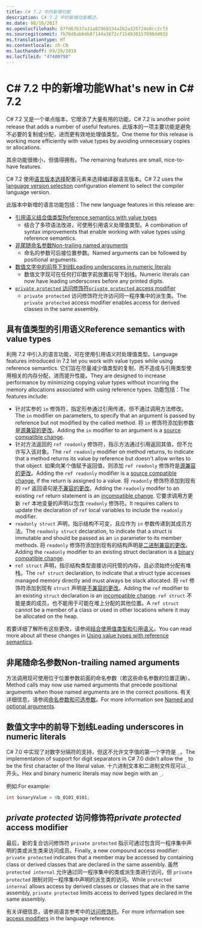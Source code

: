 ```yaml
---
title: C# 7.2 中的新增功能
description: C# 7.2 中的新增功能概述。
ms.date: 08/16/2017
ms.openlocfilehash: 87fd67b37a31a02960334a2b2a325724e0cc2c73
ms.sourcegitcommit: fb78d8abbdb87144a3872cf154930157090dd933
ms.translationtype: HT
ms.contentlocale: zh-CN
ms.lasthandoff: 09/29/2018
ms.locfileid: "47400798"
---
```

# <a name="whats-new-in-c-72"></a><span data-ttu-id="f4dc8-103">C# 7.2 中的新增功能</span><span class="sxs-lookup"><span data-stu-id="f4dc8-103">What's new in C# 7.2</span></span>

<span data-ttu-id="f4dc8-104">C# 7.2 又是一个单点版本，它增添了大量有用的功能。</span><span class="sxs-lookup"><span data-stu-id="f4dc8-104">C# 7.2 is another point release that adds a number of useful features.</span></span>
<span data-ttu-id="f4dc8-105">此版本的一项主要功能是避免不必要的复制或分配，进而更有效地处理值类型。</span><span class="sxs-lookup"><span data-stu-id="f4dc8-105">One theme for this release is working more efficiently with value types by avoiding unnecessary copies or allocations.</span></span> 

<span data-ttu-id="f4dc8-106">其余功能很微小，但值得拥有。</span><span class="sxs-lookup"><span data-stu-id="f4dc8-106">The remaining features are small, nice-to-have features.</span></span>

<span data-ttu-id="f4dc8-107">C# 7.2 使用[语言版本选择](../language-reference/configure-language-version.md)配置元素来选择编译器语言版本。</span><span class="sxs-lookup"><span data-stu-id="f4dc8-107">C# 7.2 uses the [language version selection](../language-reference/configure-language-version.md) configuration element to select the compiler language version.</span></span>

<span data-ttu-id="f4dc8-108">此版本中新增的语言功能包括：</span><span class="sxs-lookup"><span data-stu-id="f4dc8-108">The new language features in this release are:</span></span>

* [<span data-ttu-id="f4dc8-109">引用语义结合值类型</span><span class="sxs-lookup"><span data-stu-id="f4dc8-109">Reference semantics with value types</span></span>](#reference-semantics-with-value-types)
  - <span data-ttu-id="f4dc8-110">结合了多项语法改进，可使用引用语义处理值类型。</span><span class="sxs-lookup"><span data-stu-id="f4dc8-110">A combination of syntax improvements that enable working with value types using reference semantics.</span></span>
* [<span data-ttu-id="f4dc8-111">非尾随命名参数</span><span class="sxs-lookup"><span data-stu-id="f4dc8-111">Non-trailing named arguments</span></span>](#non-trailing-named-arguments)
  - <span data-ttu-id="f4dc8-112">命名的参数可后接位置参数。</span><span class="sxs-lookup"><span data-stu-id="f4dc8-112">Named arguments can be followed by positional arguments.</span></span>
* [<span data-ttu-id="f4dc8-113">数值文字中的前导下划线</span><span class="sxs-lookup"><span data-stu-id="f4dc8-113">Leading underscores in numeric literals</span></span>](#leading-underscores-in-numeric-literals)
  - <span data-ttu-id="f4dc8-114">数值文字现可在任何打印数字前放置前导下划线。</span><span class="sxs-lookup"><span data-stu-id="f4dc8-114">Numeric literals can now have leading underscores before any printed digits.</span></span>
* [<span data-ttu-id="f4dc8-115">`private protected` 访问修饰符</span><span class="sxs-lookup"><span data-stu-id="f4dc8-115">`private protected` access modifier</span></span>](#private-protected-access-modifier)
  - <span data-ttu-id="f4dc8-116">`private protected` 访问修饰符允许访问同一程序集中的派生类。</span><span class="sxs-lookup"><span data-stu-id="f4dc8-116">The `private protected` access modifier enables access for derived classes in the same assembly.</span></span>

## <a name="reference-semantics-with-value-types"></a><span data-ttu-id="f4dc8-117">具有值类型的引用语义</span><span class="sxs-lookup"><span data-stu-id="f4dc8-117">Reference semantics with value types</span></span>

<span data-ttu-id="f4dc8-118">利用 7.2 中引入的语言功能，可在使用引用语义时处理值类型。</span><span class="sxs-lookup"><span data-stu-id="f4dc8-118">Language features introduced in 7.2 let you work with value types while using reference semantics.</span></span> <span data-ttu-id="f4dc8-119">它们旨在尽量减少值类型的复制，而不造成与引用类型使用相关的内存分配，进而提升性能。</span><span class="sxs-lookup"><span data-stu-id="f4dc8-119">They are designed to increase performance by minimizing copying value types without incurring the memory allocations associated with using reference types.</span></span> <span data-ttu-id="f4dc8-120">功能包括：</span><span class="sxs-lookup"><span data-stu-id="f4dc8-120">The features include:</span></span>

 - <span data-ttu-id="f4dc8-121">针对实参的 `in` 修饰符，指定形参通过引用传递，但不通过调用方法修改。</span><span class="sxs-lookup"><span data-stu-id="f4dc8-121">The `in` modifier on parameters, to specify that an argument is passed by reference but not modified by the called method.</span></span> <span data-ttu-id="f4dc8-122">将 `in` 修饰符添加到参数是[源兼容的更改](version-update-considerations.md#source-compatible-changes)。</span><span class="sxs-lookup"><span data-stu-id="f4dc8-122">Adding the `in` modifier to an argument is a [source compatible change](version-update-considerations.md#source-compatible-changes).</span></span>
 - <span data-ttu-id="f4dc8-123">针对方法返回的 `ref readonly` 修饰符，指示方法通过引用返回其值，但不允许写入该对象。</span><span class="sxs-lookup"><span data-stu-id="f4dc8-123">The `ref readonly` modifier on method returns, to indicate that a method returns its value by reference but doesn't allow writes to that object.</span></span> <span data-ttu-id="f4dc8-124">如果向某个值赋予返回值，则添加 `ref readonly` 修饰符是[源兼容的更改](version-update-considerations.md#source-compatible-changes)。</span><span class="sxs-lookup"><span data-stu-id="f4dc8-124">Adding the `ref readonly` modifier is a [source compatible change](version-update-considerations.md#source-compatible-changes), if the return is assigned to a value.</span></span> <span data-ttu-id="f4dc8-125">将 `readonly` 修饰符添加到现有的 `ref` 返回语句是[不兼容的更改](version-update-considerations.md#incompatible-changes)。</span><span class="sxs-lookup"><span data-stu-id="f4dc8-125">Adding the `readonly` modifer to an existing `ref` return statement is an [incompatible change](version-update-considerations.md#incompatible-changes).</span></span> <span data-ttu-id="f4dc8-126">它要求调用方更新 `ref` 本地变量的声明以包含 `readonly` 修饰符。</span><span class="sxs-lookup"><span data-stu-id="f4dc8-126">It requires callers to update the declaration of `ref` local variables to include the `readonly` modifier.</span></span>
 - <span data-ttu-id="f4dc8-127">`readonly struct` 声明，指示结构不可变，且应作为 `in` 参数传递到其成员方法。</span><span class="sxs-lookup"><span data-stu-id="f4dc8-127">The `readonly struct` declaration, to indicate that a struct is immutable and should be passed as an `in` parameter to its member methods.</span></span> <span data-ttu-id="f4dc8-128">将 `readonly` 修饰符添加到现有的结构声明是[二进制兼容的更改](version-update-considerations.md#binary-compatible-changes)。</span><span class="sxs-lookup"><span data-stu-id="f4dc8-128">Adding the `readonly` modifier to an existing struct declaration is a [binary compatible change](version-update-considerations.md#binary-compatible-changes).</span></span>
 - <span data-ttu-id="f4dc8-129">`ref struct` 声明，指示结构类型直接访问托管的内存，且必须始终分配有堆栈。</span><span class="sxs-lookup"><span data-stu-id="f4dc8-129">The `ref struct` declaration, to indicate that a struct type accesses managed memory directly and must always be stack allocated.</span></span> <span data-ttu-id="f4dc8-130">将 `ref` 修饰符添加到现有 `struct` 声明是[不兼容的更改](version-update-considerations.md#incompatible-changes)。</span><span class="sxs-lookup"><span data-stu-id="f4dc8-130">Adding the `ref` modifier to an existing `struct` declaration is an [incompatible change](version-update-considerations.md#incompatible-changes).</span></span> <span data-ttu-id="f4dc8-131">`ref struct` 不能是类的成员，也不能用于可能在堆上分配的其他位置。</span><span class="sxs-lookup"><span data-stu-id="f4dc8-131">A `ref struct` cannot be a member of a class or used in other locations where it may be allocated on the heap.</span></span>

<span data-ttu-id="f4dc8-132">若要详细了解所有这些更改，请参阅[结合使用值类型和引用语义](../reference-semantics-with-value-types.md)。</span><span class="sxs-lookup"><span data-stu-id="f4dc8-132">You can read more about all these changes in [Using value types with reference semantics](../reference-semantics-with-value-types.md).</span></span>

## <a name="non-trailing-named-arguments"></a><span data-ttu-id="f4dc8-133">非尾随命名参数</span><span class="sxs-lookup"><span data-stu-id="f4dc8-133">Non-trailing named arguments</span></span>

<span data-ttu-id="f4dc8-134">方法调用现可使用位于位置参数前面的命名参数（若这些命名参数的位置正确）。</span><span class="sxs-lookup"><span data-stu-id="f4dc8-134">Method calls may now use named arguments that precede positional arguments when those named arguments are in the correct positions.</span></span> <span data-ttu-id="f4dc8-135">有关详细信息，请参阅[命名参数和可选参数](../programming-guide/classes-and-structs/named-and-optional-arguments.md)。</span><span class="sxs-lookup"><span data-stu-id="f4dc8-135">For more information see [Named and optional arguments](../programming-guide/classes-and-structs/named-and-optional-arguments.md).</span></span>

## <a name="leading-underscores-in-numeric-literals"></a><span data-ttu-id="f4dc8-136">数值文字中的前导下划线</span><span class="sxs-lookup"><span data-stu-id="f4dc8-136">Leading underscores in numeric literals</span></span>

<span data-ttu-id="f4dc8-137">C# 7.0 中实现了对数字分隔符的支持，但这不允许文字值的第一个字符是 `_`。</span><span class="sxs-lookup"><span data-stu-id="f4dc8-137">The implementation of support for digit separators in C# 7.0 didn't allow the `_` to be the first character of the literal value.</span></span> <span data-ttu-id="f4dc8-138">十六进制文本和二进制文件现可以 `_` 开头。</span><span class="sxs-lookup"><span data-stu-id="f4dc8-138">Hex and binary numeric literals may now begin with an `_`.</span></span> 

<span data-ttu-id="f4dc8-139">例如:</span><span class="sxs-lookup"><span data-stu-id="f4dc8-139">For example:</span></span>

```csharp
int binaryValue = 0b_0101_0101;
```

## <a name="private-protected-access-modifier"></a><span data-ttu-id="f4dc8-140">_private protected_ 访问修饰符</span><span class="sxs-lookup"><span data-stu-id="f4dc8-140">_private protected_ access modifier</span></span>

<span data-ttu-id="f4dc8-141">最后，新的复合访问修饰符 `private protected` 指示可通过包含同一程序集中声明的类或派生类来访问成员。</span><span class="sxs-lookup"><span data-stu-id="f4dc8-141">Finally, a new compound access modifier: `private protected` indicates that a member may be accessed by containing class or derived classes that are declared in the same assembly.</span></span> <span data-ttu-id="f4dc8-142">虽然 `protected internal` 允许通过同一程序集中的类或派生类进行访问，但 `private protected` 限制对同一程序集中声明的派生类的访问。</span><span class="sxs-lookup"><span data-stu-id="f4dc8-142">While `protected internal` allows access by derived classes or classes that are in the same assembly, `private protected` limits access to derived types declared in the same assembly.</span></span>

<span data-ttu-id="f4dc8-143">有关详细信息，请参阅语言参考中的[访问修饰符](../language-reference/keywords/access-modifiers.md)。</span><span class="sxs-lookup"><span data-stu-id="f4dc8-143">For more information see [access modifiers](../language-reference/keywords/access-modifiers.md) in the language reference.</span></span>
